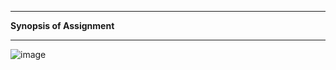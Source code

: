 ------------------------------------------------------------------------------------------------------------------------------------------------------------------------
**Synopsis of Assignment**

------------------------------------------------------------------------------------------------------------------------------------------------------------------------

![image](https://user-images.githubusercontent.com/46663815/212729546-8ae308d6-314c-4574-bb86-3bf1baa8bbc4.png)

